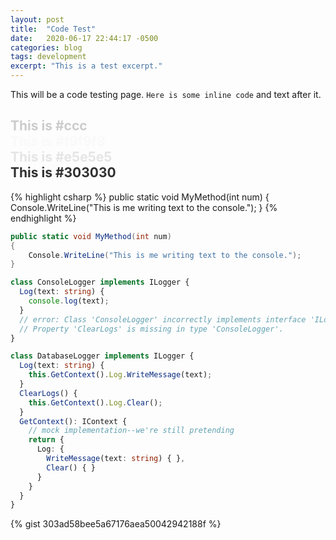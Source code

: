 ```yaml
---
layout: post
title:  "Code Test"
date:   2020-06-17 22:44:17 -0500
categories: blog
tags: development
excerpt: "This is a test excerpt."
---
```


This will be a code testing page. `Here is some inline code` and text after it.

<h2>
<span style="color: #ccc">This is #ccc</span><br />
<span style="color: #f9f9f9">This is #f9f9f9</span><br />
<span style="color: #e5e5e5">This is #e5e5e5</span><br />
<span style="color: #303030">This is #303030</span><br />
</h2>

{% highlight csharp %}
public static void MyMethod(int num)
{
    Console.WriteLine("This is me writing text to the console.");
}
{% endhighlight %}

```csharp
public static void MyMethod(int num)
{
    Console.WriteLine("This is me writing text to the console.");
}
```

```ts
class ConsoleLogger implements ILogger {
  Log(text: string) {
    console.log(text);
  }
  // error: Class 'ConsoleLogger' incorrectly implements interface 'ILogger'.
  // Property 'ClearLogs' is missing in type 'ConsoleLogger'.
}

class DatabaseLogger implements ILogger {
  Log(text: string) {
    this.GetContext().Log.WriteMessage(text);
  }
  ClearLogs() {
    this.GetContext().Log.Clear();
  }
  GetContext(): IContext {
    // mock implementation--we're still pretending
    return {
      Log: {
        WriteMessage(text: string) { },
        Clear() { }
      }
    }
  }
}
```

{% gist 303ad58bee5a67176aea50042942188f %}